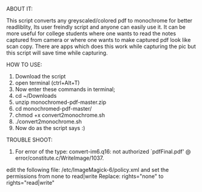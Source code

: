 ABOUT IT:

This script converts any greyscaled/colored pdf to monochrome for better readliblity, Its user freindly script and anyone can easily use it. It can be more useful for college students where one wants to read the notes captured from camera or where one wants to make captured pdf look like scan copy. There are apps which does this work while capturing the pic but this script will save time while capturing.

HOW TO USE:
1. Download the script 
2. open terminal (ctrl+Alt+T) 
3. Now enter these commands in terminal; 
4. cd ~/Downloads 
5. unzip monochromed-pdf-master.zip 
6. cd monochromed-pdf-master/ 
7. chmod +x convert2monochrome.sh 
8. ./convert2monochrome.sh 
9. Now do as the script says :) 

TROUBLE SHOOT:
1. For error of the type: convert-im6.q16: not authorized `pdfFinal.pdf' @ error/constitute.c/WriteImage/1037.

edit the following file: /etc/ImageMagick-6/policy.xml
and set the permissions from none to read|write
Replace: rights="none" to rights="read|write"